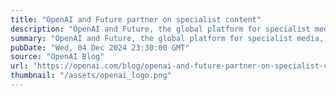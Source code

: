 ```yaml
---
title: "OpenAI and Future partner on specialist content"
description: "OpenAI and Future, the global platform for specialist media, have today announced a strategic partnership to bring content from Future’s 200 plus media brands to OpenAI’s users."
summary: "OpenAI and Future, the global platform for specialist media, have today announced a strategic partnership to bring content from Future’s 200 plus media brands to OpenAI’s users."
pubDate: "Wed, 04 Dec 2024 23:30:00 GMT"
source: "OpenAI Blog"
url: "https://openai.com/blog/openai-and-future-partner-on-specialist-content"
thumbnail: "/assets/openai_logo.png"
---
```


